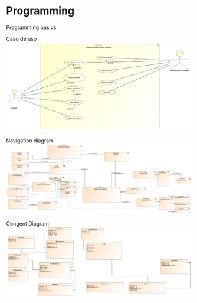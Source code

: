 # Programming
Programming basics

Caso de uso
![alt text](https://raw.githubusercontent.com/arnoldguti/programming/master/diagrams/UseCase.jpg)

Navigation diagram
![alt text](https://raw.githubusercontent.com/arnoldguti/programming/master/diagrams/NavigationDiagram.jpg)

Congent Diagram
![alt text](https://raw.githubusercontent.com/arnoldguti/programming/master/diagrams/ContentDiagram.jpg)
